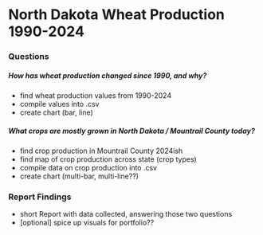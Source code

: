 # North Dakota Wheat Production 1990-2024

### Questions
##### How has wheat production changed since 1990, and why?
- find wheat production values from 1990-2024
- compile values into .csv
- create chart (bar, line)




##### What crops are mostly grown in North Dakota / Mountrail County today?
- find crop production in Mountrail County 2024ish
- find map of crop production across state (crop types)
- compile data on crop production into .csv
- create chart (multi-bar, multi-line??)


### Report Findings
- short Report with data collected, answering those two questions
- [optional] spice up visuals for portfolio??
